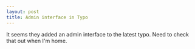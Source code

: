 ```yaml
---
layout: post
title: Admin interface in Typo
---
```


It seems they added an admin interface to the latest typo. Need to check that out when I'm home.
